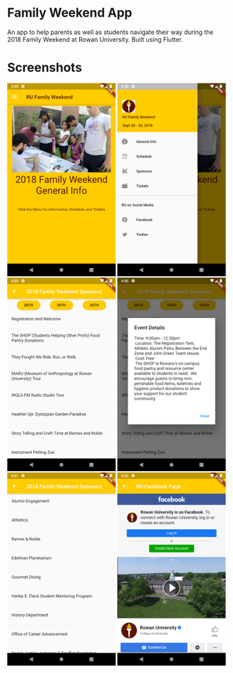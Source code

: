 # Family Weekend App

An app to help parents as well as students navigate their way during the 2018 Family Weekend at Rowan University. Built using Flutter. 

# Screenshots
<img src="images/ss1.png" width="250">            <img src="images/ss2.png" width="250">            <img src="images/ss3.png" width="250">
<img src="images/ss4.png" width="250">            <img src="images/ss5.png" width="250">            <img src="images/ss6.png" width="250">

